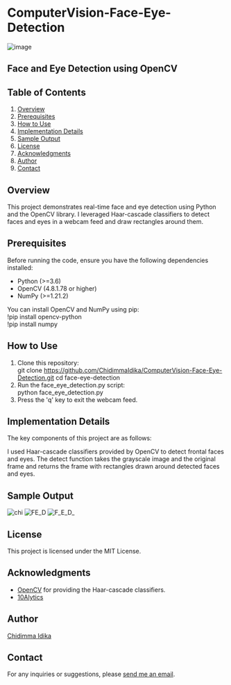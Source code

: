 # ComputerVision-Face-Eye-Detection

![image](https://github.com/ChidimmaIdika/ComputerVision-Face-Eye-Detection/assets/137975543/836b9986-7bc8-42f5-bf09-544c6fb3bc26)

## Face and Eye Detection using OpenCV

## Table of Contents
1. [Overview](#overview)
2. [Prerequisites](#prerequisites)
3. [How to Use](#how-to-use)
4. [Implementation Details](#implementation-details)
5. [Sample Output](#sample-output)
6. [License](#license)
7. [Acknowledgments](#acknowledgments)
8. [Author](#author)
9. [Contact](#contact)


## Overview
This project demonstrates real-time face and eye detection using Python and the OpenCV library. I leveraged Haar-cascade classifiers to detect faces and eyes in a webcam feed and draw rectangles around them.

## Prerequisites
Before running the code, ensure you have the following dependencies installed:

- Python (>=3.6)
- OpenCV (4.8.1.78 or higher)
- NumPy (>=1.21.2)

You can install OpenCV and NumPy using pip:   
!pip install opencv-python   
!pip install numpy

## How to Use
1. Clone this repository:   
git clone https://github.com/ChidimmaIdika/ComputerVision-Face-Eye-Detection.git
cd face-eye-detection
3. Run the face_eye_detection.py script:   
   python face_eye_detection.py
4. Press the 'q' key to exit the webcam feed.

## Implementation Details
The key components of this project are as follows:

I used Haar-cascade classifiers provided by OpenCV to detect frontal faces and eyes.
The detect function takes the grayscale image and the original frame and returns the frame with rectangles drawn around detected faces and eyes.

## Sample Output
![chi](https://github.com/ChidimmaIdika/ComputerVision-Face-Eye-Detection/assets/137975543/feed5181-2403-4d66-8a85-8eb2471c23ad)
![FE_D](https://github.com/ChidimmaIdika/ComputerVision-Face-Eye-Detection/assets/137975543/f0ff2c15-d59d-4b0a-9638-b14baae74777)
![F_E_D_](https://github.com/ChidimmaIdika/ComputerVision-Face-Eye-Detection/assets/137975543/e23c11ec-e7dd-4ffc-aa1a-d1bada02c0ca)


## License
This project is licensed under the MIT License.

## Acknowledgments
- [OpenCV](https://github.com/opencv/opencv/tree/4.x/data/haarcascades) for providing the Haar-cascade classifiers.
- [10Alytics](https://github.com/10Alytics)

## Author
[Chidimma Idika](https://github.com/ChidimmaIdika)

## Contact
For any inquiries or suggestions, please [send me an email](chidimmaidika@gmail.com).
